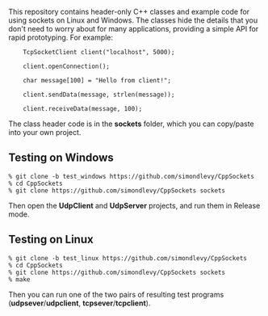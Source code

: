 This repository contains header-only C++ classes and example code for using sockets on
Linux and Windows.  The classes hide the details that you don't need to worry about
for many applications, providing a simple API for rapid prototyping. For example:

```
    TcpSocketClient client("localhost", 5000);

    client.openConnection();

    char message[100] = "Hello from client!";

    client.sendData(message, strlen(message));

    client.receiveData(message, 100);
```
 
The class header code is in the <b>sockets</b> folder, which you can copy/paste
into your own project.

## Testing on Windows

```
% git clone -b test_windows https://github.com/simondlevy/CppSockets
% cd CppSockets
% git clone https://github.com/simondlevy/CppSockets sockets

```

Then open the <b>UdpClient</b> and <b>UdpServer</b> projects, and run them in Release mode.

## Testing on Linux

```
% git clone -b test_linux https://github.com/simondlevy/CppSockets
% cd CppSockets
% git clone https://github.com/simondlevy/CppSockets sockets
% make
```
Then you can run one of the two pairs of resulting test programs (<b>udpsever</b>/<b>udpclient</b>, 
<b>tcpsever</b>/<b>tcpclient</b>).

